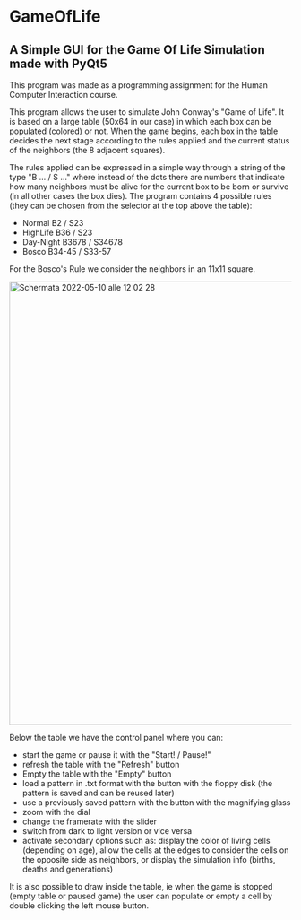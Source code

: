 # GameOfLife
## A Simple GUI for the Game Of Life Simulation made with PyQt5

This program was made as a programming assignment for the Human Computer Interaction course.

This program allows the user to simulate John Conway's "Game of Life". It is based on a large table (50x64 in our case)
in which each box can be populated (colored) or not. When the game begins, each box in the table decides
the next stage according to the rules applied and the current status of the neighbors (the 8 adjacent squares).

The rules applied can be expressed in a simple way through a string of the type "B ... / S ..." 
where instead of the dots there are numbers that indicate how many neighbors must be alive for the current box 
to be born or survive (in all other cases the box dies). The program contains 4 possible rules 
(they can be chosen from the selector at the top above the table):

- Normal B2 / S23
- HighLife B36 / S23
- Day-Night B3678 / S34678
- Bosco B34-45 / S33-57

For the Bosco's Rule we consider the neighbors in an 11x11 square.

<img width="791" alt="Schermata 2022-05-10 alle 12 02 28" src="https://user-images.githubusercontent.com/48476092/167603827-f5b50fa7-e76a-44fa-b9ef-ad7085ab0733.png">

Below the table we have the control panel where you can:

- start the game or pause it with the "Start! / Pause!"
- refresh the table with the "Refresh" button
- Empty the table with the "Empty" button
- load a pattern in .txt format with the button with the floppy disk (the pattern is saved and can be reused later)
- use a previously saved pattern with the button with the magnifying glass
- zoom with the dial
- change the framerate with the slider
- switch from dark to light version or vice versa
- activate secondary options such as: display the color of living cells (depending on age),
  allow the cells at the edges to consider the cells on the opposite side as neighbors, or display the simulation info (births, deaths and generations)
  
It is also possible to draw inside the table, ie when the game is stopped (empty table or paused game) the user can populate or empty a cell by double clicking the left mouse button.


